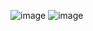 ![image](https://github.com/EkaterinaPortfolio/Resume/assets/139957663/abc25726-da60-4906-afaa-400ec322c301)
![image](https://github.com/EkaterinaPortfolio/Resume/assets/139957663/18bc6516-53a7-44ef-9501-614e265687d1)

